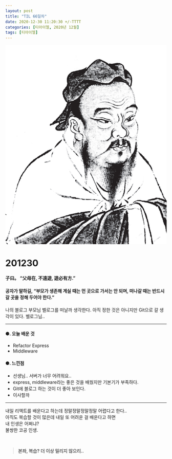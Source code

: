 ```yaml
---
layout: post
title: "TIL 66일차"
date: 2020-12-30 11:20:30 +/-TTTT
categories: [티아이엘, 2020년 12월]
tags: [티아이엘]
---
```


![image](/assets/img/sample/avatar.jpg)

# **201230**

#### **子曰。 “父母在, 不遠遊, 遊必有方.”**

#### **공자가 말하길, “부모가 생존해 계실 때는 먼 곳으로 가서는 안 되며, 떠나갈 때는 반드시 갈 곳을 정해 두어야 한다.”**

나의 블로그 부모님 벨로그를 떠날까 생각한다. 아직 정한 것은 아니지만 Git으로 갈 생각이 있다. 벨로그님..

---

#### **⚈. 오늘 배운 것**

- Refactor Express
- Middleware

#### **⚈. 느낀점**

- 선생님.. 서버가 너무 어려워요..
- express, middleware라는 좋은 것을 배웠지만 기본기가 부족하다.
- Git에 블로그 하는 것이 더 좋아 보인다.
- 이사할까

---

내일 리액트를 배운다고 하는데 정말정말정말정말 어렵다고 한다..  
아직도 복습할 것이 많은데 내일 또 어려운 걸 배운다고 하면  
내 인생은 어쩌냐?  
불쌍한 코공 인생.

<br>

> **본좌, 복습? 더 이상 밀리지 않으리..**
